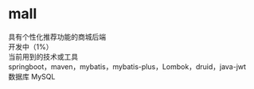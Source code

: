 # mall
具有个性化推荐功能的商城后端  
开发中（1%）  
当前用到的技术或工具  
springboot，maven，mybatis，mybatis-plus，Lombok，druid，java-jwt  
数据库 MySQL
